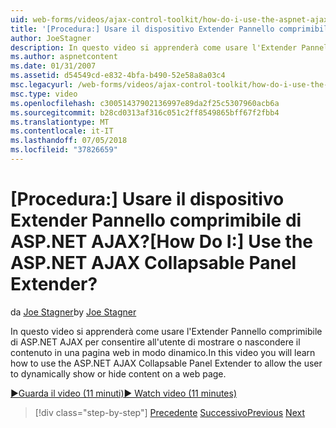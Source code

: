 ```yaml
---
uid: web-forms/videos/ajax-control-toolkit/how-do-i-use-the-aspnet-ajax-collapsable-panel-extender
title: '[Procedura:] Usare il dispositivo Extender Pannello comprimibile di ASP.NET AJAX? | Microsoft Docs'
author: JoeStagner
description: In questo video si apprenderà come usare l'Extender Pannello comprimibile di ASP.NET AJAX per consentire all'utente di mostrare o nascondere il contenuto in una pagina web in modo dinamico.
ms.author: aspnetcontent
ms.date: 01/31/2007
ms.assetid: d54549cd-e832-4bfa-b490-52e58a8a03c4
msc.legacyurl: /web-forms/videos/ajax-control-toolkit/how-do-i-use-the-aspnet-ajax-collapsable-panel-extender
msc.type: video
ms.openlocfilehash: c30051437902136997e89da2f25c5307960acb6a
ms.sourcegitcommit: b28cd0313af316c051c2ff8549865bff67f2fbb4
ms.translationtype: MT
ms.contentlocale: it-IT
ms.lasthandoff: 07/05/2018
ms.locfileid: "37826659"
---
```

<a name="how-do-i-use-the-aspnet-ajax-collapsable-panel-extender"></a><span data-ttu-id="24c56-104">[Procedura:] Usare il dispositivo Extender Pannello comprimibile di ASP.NET AJAX?</span><span class="sxs-lookup"><span data-stu-id="24c56-104">[How Do I:] Use the ASP.NET AJAX Collapsable Panel Extender?</span></span>
====================
<span data-ttu-id="24c56-105">da [Joe Stagner](https://github.com/JoeStagner)</span><span class="sxs-lookup"><span data-stu-id="24c56-105">by [Joe Stagner](https://github.com/JoeStagner)</span></span>

<span data-ttu-id="24c56-106">In questo video si apprenderà come usare l'Extender Pannello comprimibile di ASP.NET AJAX per consentire all'utente di mostrare o nascondere il contenuto in una pagina web in modo dinamico.</span><span class="sxs-lookup"><span data-stu-id="24c56-106">In this video you will learn how to use the ASP.NET AJAX Collapsable Panel Extender to allow the user to dynamically show or hide content on a web page.</span></span>

[<span data-ttu-id="24c56-107">&#9654;Guarda il video (11 minuti)</span><span class="sxs-lookup"><span data-stu-id="24c56-107">&#9654; Watch video (11 minutes)</span></span>](https://channel9.msdn.com/Blogs/ASP-NET-Site-Videos/how-do-i-use-the-aspnet-ajax-collapsable-panel-extender)

> [!div class="step-by-step"]
> <span data-ttu-id="24c56-108">[Precedente](how-do-i-use-the-aspnet-ajax-accordion-control.md)
> [Successivo](how-do-i-use-the-aspnet-ajax-draggable-panel-extender.md)</span><span class="sxs-lookup"><span data-stu-id="24c56-108">[Previous](how-do-i-use-the-aspnet-ajax-accordion-control.md)
[Next](how-do-i-use-the-aspnet-ajax-draggable-panel-extender.md)</span></span>
